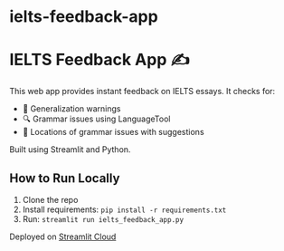 # ielts-feedback-app
# IELTS Feedback App ✍️

This web app provides instant feedback on IELTS essays. It checks for:
- 🚨 Generalization warnings
- 🔍 Grammar issues using LanguageTool
- 📍 Locations of grammar issues with suggestions

Built using Streamlit and Python.

## How to Run Locally
1. Clone the repo
2. Install requirements: `pip install -r requirements.txt`
3. Run: `streamlit run ielts_feedback_app.py`

Deployed on [Streamlit Cloud](https://streamlit.io/cloud)
